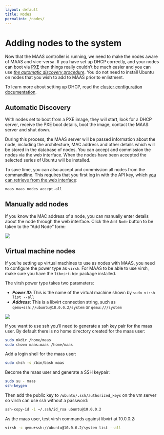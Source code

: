 ```yaml
---
layout: default
title: Nodes
permalink: /nodes/
---
```


# Adding nodes to the system

Now that the MAAS controller is running, we need to make the nodes aware
of MAAS and vice-versa. If you have set up DHCP correctly, and your
nodes can boot via
[PXE](http://en.wikipedia.org/wiki/Preboot_Execution_Environment) then
things really couldn’t be much easier and you can use 
[*the automatic discovery procedure*](#auto-enlist). You do not need to 
install Ubuntu on nodes that you wish to add to MAAS prior to enlistment.

To learn more about setting up DHCP, read the 
[cluster configuration documentation](cluster-configuration.html#cluster-configuration).

## Automatic Discovery

With nodes set to boot from a PXE image, they will start, look for a
DHCP server, receive the PXE boot details, boot the image, contact the
MAAS server and shut down.

During this process, the MAAS server will be passed information about
the node, including the architecture, MAC address and other details
which will be stored in the database of nodes. You can accept and
commission the nodes via the web interface. When the nodes have been
accepted the selected series of Ubuntu will be installed.

To save time, you can also accept and commission all nodes from the
commandline. This requires that you first log in with the API key, which
[you can retrieve from the web interface](maascli.html#api-key):

 
```bash
maas maas nodes accept-all
```

## Manually add nodes

If you know the MAC address of a node, you can manually enter details
about the node through the web interface. Click the `Add Node` button to be
taken to the “Add Node” form:

![](./media/add-node.png)

## Virtual machine nodes

If you’re setting up virtual machines to use as nodes with MAAS, you
need to configure the power type as `virsh`. For
MAAS to be able to use virsh, make sure you have the
`libvirt-bin` package installed.

The virsh power type takes two parameters:

 - ***Power ID***: This is the name of the virtual machine shown by
    `sudo virsh list --all`
 - ***Address***: This is a libvirt connection string, such as
    `qemu+ssh://ubuntu@10.0.0.2/system` or
    `qemu:///system`

![](./media/virsh-config.png)

If you want to use ssh you’ll need to generate a ssh key pair for the
maas user. By default there is no home directory created for the maas
user:

```bash
sudo mkdir /home/maas
sudo chown maas:maas /home/maas
```

Add a login shell for the maas user:

```bash
sudo chsh -s /bin/bash maas
```

Become the maas user and generate a SSH keypair:

```bash
sudo su - maas
ssh-keygen
```

Then add the public key to `/ubuntu/.ssh/authorized_keys` on the vm server so 
virsh can use ssh without a password:

```bash
ssh-copy-id -i ~/.ssh/id_rsa ubuntu@10.0.0.2
```

As the maas user, test virsh commands against libvirt at 10.0.0.2:

```bash
virsh -c qemu+ssh://ubuntu@10.0.0.2/system list --all
```
